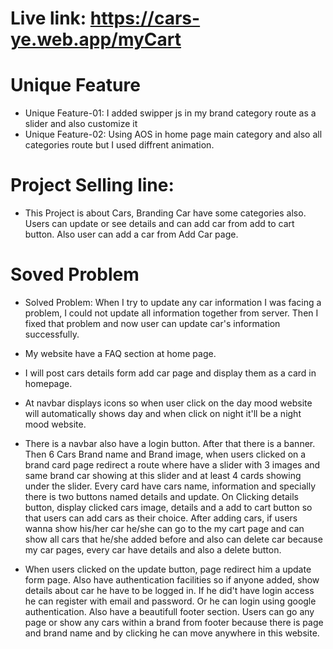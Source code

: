 <!-- # CarsYe -->
# Live link: https://cars-ye.web.app/myCart

# Unique Feature
* Unique Feature-01: I added swipper js in my brand category route as a slider and also customize it
* Unique Feature-02: Using AOS in home page main category and also all categories route but I used diffrent animation.

# Project Selling line: 
* This Project is about Cars, Branding Car have some categories also. Users can update or see details and can add car from add to cart button. Also user can add a car from Add Car page.

# Soved Problem

* Solved Problem: When I try to update any car information I was facing a problem, I could not update all information together from server. Then I fixed that problem and now user can update car's information successfully.


* My website have a FAQ section at home page.
* I will post cars details form add car page and display them as a card in homepage.
* At navbar displays icons so when user click on the day mood website will automatically shows day and when click on night it'll be a night mood website.

* There is a navbar also have a login button. After that there is a banner. Then 6 Cars Brand name and Brand image, when users clicked on a brand card page redirect a route where have a slider with 3 images and same brand car showing at this slider and at least 4 cards showing under the slider. Every card have cars name, information and specially there is two buttons named details and update. On Clicking details button, display clicked cars image, details and a add to cart button so that users can add cars as their choice. After adding cars, if users wanna show his/her car he/she can go to the my cart page and can show all cars that he/she added before and also can delete car because my car pages, every car have details and also a delete button.

* When users clicked on the update button, page redirect him a update form page. Also have authentication facilities so if anyone added, show details about car he have to be logged in. If he did't have login access he can register with email and password. Or he can login using google authentication. Also have a beautifull footer section. Users can go any page or show any cars within a brand from footer because there is page and brand name and by clicking he can move anywhere in this website.

